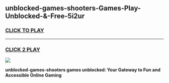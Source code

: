 
## unblocked-games-shooters-Games-Play-Unblocked-&-Free-5i2ur
<h3>
<a href="https://premium76.site?title=unblocked-games-shooters&ref=24A">CLICK TO PLAY</a></h3>
<hr>

<h3>
<a href="https://premium76.site?title=unblocked-games-shooters&ref=24A">CLICK 2 PLAY</a>
  
</h3>

<a href="https://premium76.site?title=unblocked-games-shooters&ref=24A"><img src="https://clearcache.store/games.png"></a>


**unblocked-games-shooters games unblocked: Your Gateway to Fun and Accessible Online Gaming**
